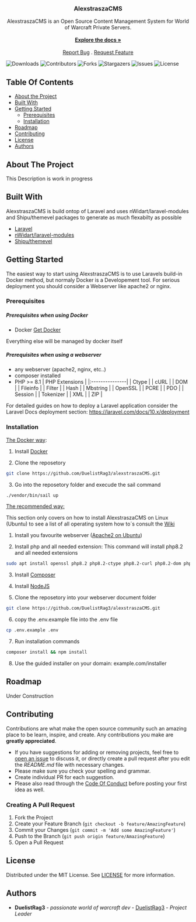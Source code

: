 <br/>
<p align="center">
  <h3 align="center">AlexstraszaCMS</h3>

  <p align="center">
    AlexstraszaCMS is an Open Source Content Management System for World of Warcraft Private Servers.
    <br/>
    <br/>
    <a href="https://github.com/DuelistRag3/alexstraszaCMS"><strong>Explore the docs »</strong></a>
    <br/>
    <br/>
    <a href="https://github.com/DuelistRag3/alexstraszaCMS/issues">Report Bug</a>
    .
    <a href="https://github.com/DuelistRag3/alexstraszaCMS/issues">Request Feature</a>
  </p>
</p>

![Downloads](https://img.shields.io/github/downloads/DuelistRag3/alexstraszaCMS/total?style=for-the-badge) 
![Contributors](https://img.shields.io/github/contributors/DuelistRag3/alexstraszaCMS?color=dark-green&style=for-the-badge) 
![Forks](https://img.shields.io/github/forks/DuelistRag3/alexstraszaCMS?style=for-the-badge) 
![Stargazers](https://img.shields.io/github/stars/DuelistRag3/alexstraszaCMS?style=for-the-badge) 
![Issues](https://img.shields.io/github/issues/DuelistRag3/alexstraszaCMS?style=for-the-badge) 
![License](https://img.shields.io/github/license/DuelistRag3/alexstraszaCMS?style=for-the-badge) 

## Table Of Contents

* [About the Project](#about-the-project)
* [Built With](#built-with)
* [Getting Started](#getting-started)
  * [Prerequisites](#prerequisites)
  * [Installation](#installation)
* [Roadmap](#roadmap)
* [Contributing](#contributing)
* [License](#license)
* [Authors](#authors)

## About The Project


This Description is work in progress

## Built With

AlexstraszaCMS is build ontop of Laravel and uses nWidart/laravel-modules and Shipu/themevel packages to generate as much flexabilty as possible

* [Laravel](https://github.com/laravel/laravel)
* [nWidart/laravel-modules](https://github.com/nWidart/laravel-modules)
* [Shipu/themevel](https://github.com/Shipu/themevel)

## Getting Started

The easiest way to start using AlexstraszaCMS is to use Laravels build-in Docker method, but normaly Docker is a Developement tool. For serious deployment you should consider a Webserver like apache2 or nginx.

### Prerequisites

##### Prerequisites when using Docker
* Docker
[Get Docker](https://docs.docker.com/get-docker/)

Everything else will be managed by docker itself

##### Prerequisites when using a webserver
* any webserver (apache2, nginx, etc..)
* composer installed
* PHP >= 8.1
| PHP Extensions |
|:---------------|
| Ctype          |
| cURL           |
| DOM            |
| Fileinfo       |
| Filter         |
| Hash           |
| Mbstring       |
| OpenSSL        |
| PCRE           |
| PDO            |
| Session        |
| Tokenizer      |
| XML            |
| ZIP            |

For detailed guides on how to deploy a Laravel application consider the Laravel Docs deployment section: https://laravel.com/docs/10.x/deployment

### Installation

<ins>The Docker way</ins>:
1. Install [Docker](https://docs.docker.com/get-docker/)

2. Clone the reposetory 

```sh
git clone https://github.com/DuelistRag3/alexstraszaCMS.git
```

3. Go into the reposetory folder and execude the sail command

```sh
./vendor/bin/sail up
```

<ins>The recommended way:</ins>

This section only covers on how to install AlexstraszaCMS on Linux (Ubuntu) to see a list of all operating system how to´s consult the [Wiki](https://github.com/DuelistRag3/alexstraszaCMS/wiki)

1. Install you favourite webserver ([Apache2 on Ubuntu](https://ubuntu.com/tutorials/install-and-configure-apache#1-overview))

2. Install php and all needed extension:
This command will install php8.2 and all needed extensions
```sh
sudo apt install openssl php8.2 php8.2-ctype php8.2-curl php8.2-dom php8.2-fileinfo php8.2-filter php8.2-hash php8.2-mbstring php8.2-openssl php8.2-pcre php8.2-mysql php8.2-session php8.2-tokenizer php8.2-xml php8.2-zip
```

3. Install [Composer](https://getcomposer.org/doc/00-intro.md)

4. Install [NodeJS](https://nodejs.org/en/download)

5. Clone the reposetory into your webserver document folder

```sh
git clone https://github.com/DuelistRag3/alexstraszaCMS.git
```

6. copy the .env.example file into the .env file

```sh
cp .env.example .env
```

7. Run installation commands

```sh
composer install && npm install
````

8. Use the guided installer on your domain: example.com/installer

## Roadmap

Under Construction

## Contributing

Contributions are what make the open source community such an amazing place to be learn, inspire, and create. Any contributions you make are **greatly appreciated**.
* If you have suggestions for adding or removing projects, feel free to [open an issue](https://github.com/DuelistRag3/alexstraszaCMS/issues/new) to discuss it, or directly create a pull request after you edit the *README.md* file with necessary changes.
* Please make sure you check your spelling and grammar.
* Create individual PR for each suggestion.
* Please also read through the [Code Of Conduct](https://github.com/DuelistRag3/alexstraszaCMS/blob/main/CODE_OF_CONDUCT.md) before posting your first idea as well.

### Creating A Pull Request

1. Fork the Project
2. Create your Feature Branch (`git checkout -b feature/AmazingFeature`)
3. Commit your Changes (`git commit -m 'Add some AmazingFeature'`)
4. Push to the Branch (`git push origin feature/AmazingFeature`)
5. Open a Pull Request

## License

Distributed under the MIT License. See [LICENSE](https://github.com/DuelistRag3/alexstraszaCMS/blob/main/LICENSE.md) for more information.

## Authors

* **DuelistRag3** - *passionate world of warcraft dev* - [DuelistRag3](https://github.com/DuelistRag3) - *Project Leader*
